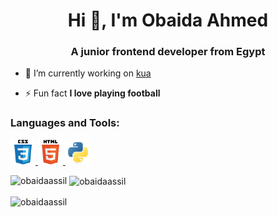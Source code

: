 <h1 align="center">Hi 👋, I'm Obaida Ahmed</h1>
<h3 align="center">A junior frontend developer from Egypt</h3>




- 🔭 I’m currently working on [kua](https://github.com/obaidaassil/kua)

- ⚡ Fun fact **I love playing football**



<h3 align="left">Languages and Tools:</h3>
<p align="left"> <a href="https://www.w3schools.com/css/" target="_blank" rel="noreferrer"> <img src="https://raw.githubusercontent.com/devicons/devicon/master/icons/css3/css3-original-wordmark.svg" alt="css3" width="40" height="40"/> </a> <a href="https://www.w3.org/html/" target="_blank" rel="noreferrer"> <img src="https://raw.githubusercontent.com/devicons/devicon/master/icons/html5/html5-original-wordmark.svg" alt="html5" width="40" height="40"/> </a> <a href="https://www.python.org" target="_blank" rel="noreferrer"> <img src="https://raw.githubusercontent.com/devicons/devicon/master/icons/python/python-original.svg" alt="python" width="40" height="40"/> </a> </p>

<p><img align="left" src="https://github-readme-stats.vercel.app/api/top-langs?username=obaidaassil&show_icons=true&locale=en&layout=compact" alt="obaidaassil" /></p>

<p>&nbsp;<img align="center" src="https://github-readme-stats.vercel.app/api?username=obaidaassil&show_icons=true&locale=en" alt="obaidaassil" /></p>

<p><img align="center" src="https://github-readme-streak-stats.herokuapp.com/?user=obaidaassil&" alt="obaidaassil" /></p>
